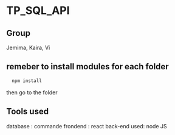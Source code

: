 # TP_SQL_API
## Group
Jemima, Kaira, Vi 
## remeber to install modules for each folder
```bash
  npm install 
```
then go to the folder

## Tools used
database : commande
frondend : react
back-end used: node JS

